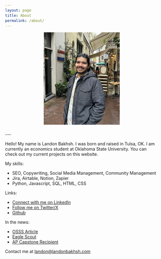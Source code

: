 ```yaml
---
layout: page
title: About
permalink: /about/
---
```


<div style="text-align: center; margin-bottom: 20px;">
  <img src="/assets/images/LandonBakhshPhoto.jpg" alt="Photo of Landon Bakhsh in Amsterdam" width="250" />
</div>
---

Hello! My name is Landon Bakhsh. I was born and raised in Tulsa, OK. I am currently an economics student at Oklahoma State University. You can check out my current projects on this website.

My skills:
- SEO, Copywriting, Social Media Management, Community Management
- Jira, Airtable, Notion, Zapier
- Python, Javascript, SQL, HTML, CSS

Links:
- [Connect with me on LinkedIn](https://www.linkedin.com/in/landonbakhsh/)
- [Follow me on Twitter/X](https://x.com/lnbakhsh)
- [Github](https://github.com/lnbakhsh/)

In the news:
- [OSSS Article](https://news.okstate.edu/magazines/state-magazine/articles/2019/fall/hard-work-pays-off.html)
- [Eagle Scout](https://tulsaworld.com/eagle-scouts-local-scouts-awarded-top-honor/article_e38d760e-e9d0-5363-8b13-bd8a34292185.html)
- [AP Capstone Recipient](https://www.tulsaschools.org/about/news/news-item/~board/district-news/post/more-than-200-students-receive-ap-scholar-awards)

Contact me at landon@landonbakhsh.com